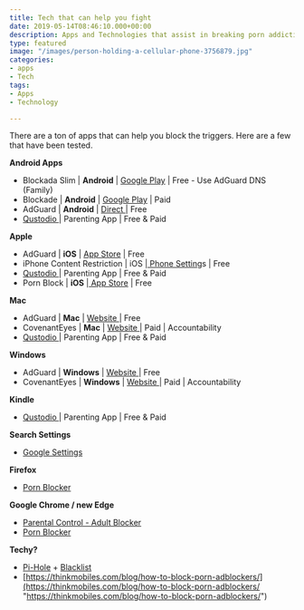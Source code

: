 ```yaml
---
title: Tech that can help you fight
date: 2019-05-14T08:46:10.000+00:00
description: Apps and Technologies that assist in breaking porn addiction
type: featured
image: "/images/person-holding-a-cellular-phone-3756879.jpg"
categories:
- apps
- Tech
tags:
- Apps
- Technology

---
```


There are a ton of apps that can help you block the triggers. Here are a few that have been tested.

**Android Apps**

* Blockada Slim | **Android** | [Google Play](https://play.google.com/store/apps/details?id=org.blokada.alarm.dnschanger&hl=en "Blockada") | Free - Use AdGuard DNS (Family)
* Blockade | **Android** | [Google Play](https://play.google.com/store/apps/details?id=com.sollyfaks.blockadenewnew&hl=en "Download") | Paid
* AdGuard | **Android** | [Direct ](https://adguard.com/en/adguard-android/overview.html "Download")| Free
* [Qustodio ](https://www.qustodio.com/en/)| Parenting App | Free & Paid

**Apple**

* AdGuard | **iOS** | [App Store](https://apps.apple.com/app/apple-store/id1047223162 "Download") | Free
* iPhone Content Restriction | iOS |[ Phone Setting](https://support.apple.com/sl-si/HT201304)s | Free
* [Qustodio ](https://www.qustodio.com/en/)| Parenting App | Free & Paid
* Porn Block | **iOS** |[ App Store](https://apps.apple.com/us/app/porn-block-plus/id1220328164) | Free

**Mac**

* AdGuard | **Mac** | [Website ](https://adguard.com/en/adguard-mac/overview.html)| Free
* CovenantEyes | **Mac** | [Website ](https://www.covenanteyes.com/)| Paid | Accountability
* [Qustodio ](https://www.qustodio.com/en/)| Parenting App | Free & Paid

**Windows**

* AdGuard | **Windows** | [Website ](https://adguard.com/en/adguard-windows/overview.html)| Free
* CovenantEyes | **Windows** | [Website ](https://www.covenanteyes.com/)| Paid | Accountability

**Kindle**

* [Qustodio ](https://www.qustodio.com/en/)| Parenting App | Free & Paid

**Search Settings**

* [Google Settings ](https://support.google.com/google-ads/answer/510?co=GENIE.Platform%3DAndroid&hl=en "Filter")

**Firefox**

* [Porn Blocker](https://addons.mozilla.org/en-US/firefox/addon/porn-blocker/?src=search)

**Google Chrome / new Edge**

* [Parental Control - Adult Blocker]()
* [Porn Blocker](https://chrome.google.com/webstore/detail/adult-website-blocker-por/gppopmmjibhcboobpmfombbkoehgicoh?hl=en)

**Techy?**

* [Pi-Hole](https://pi-hole.net/) + [Blacklist](https://raw.githubusercontent.com/chadmayfield/my-pihole-blocklists/master/lists/pi_blocklist_porn_all.list)
* [https://thinkmobiles.com/blog/how-to-block-porn-adblockers/](https://thinkmobiles.com/blog/how-to-block-porn-adblockers/ "https://thinkmobiles.com/blog/how-to-block-porn-adblockers/")